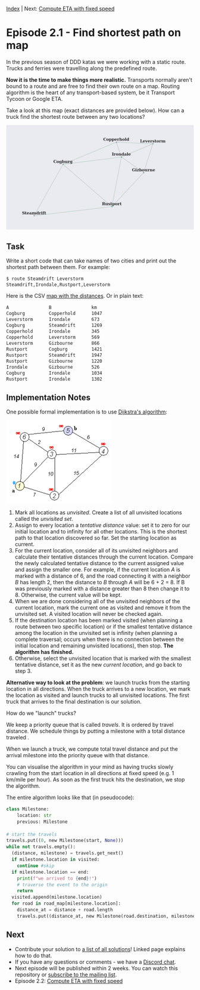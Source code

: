 [Index](transport-tycoon.md) | Next: [Compute ETA with fixed speed](transport-tycoon_22.md)

# Episode 2.1 - Find shortest path on map

In the previous season of DDD katas we were working with a static route. Trucks and ferries were travelling along the predefined route.  

**Now it is the time to make things more realistic.** Transports normally aren't bound to a route and are free to find their own route on a map. Routing algorithm is the heart of any transport-based system, be it Transport Tycoon or Google ETA. 

Take a look at this map (exact distances are provided below). How can a truck find the shortest route between any two locations? 

![image-20220207105046047](images/image-20220207105046047.png)



## Task

Write a short code that can take names of two cities and print out the shortest path between them. For example: 

```
$ route Steamdrift Leverstorm
Steamdrift,Irondale,Rustport,Leverstorm
```

Here is the CSV [map with the distances](transport-tycoon/s02e01_map.csv). Or in plain text:

```
A           	B           	km
Cogburg     	Copperhold  	1047
Leverstorm  	Irondale    	673
Cogburg     	Steamdrift  	1269
Copperhold  	Irondale    	345
Copperhold  	Leverstorm  	569
Leverstorm  	Gizbourne   	866
Rustport    	Cogburg     	1421
Rustport    	Steamdrift  	1947
Rustport    	Gizbourne   	1220
Irondale    	Gizbourne   	526
Cogburg     	Irondale    	1034
Rustport    	Irondale    	1302
```

## Implementation Notes

One possible formal implementation is to use [Dijkstra's algorithm](https://en.wikipedia.org/wiki/Dijkstra%27s_algorithm):

![Dijkstra_Animation](images/Dijkstra_Animation.gif)

1. Mark all locations as *unvisited*. Create a list of all unvisited locations called the *unvisited set*.
2. Assign to every location a *tentative distance* value: set it to zero for our initial location and to infinity for all other locations. This is the shortest path to that location discovered so far. Set the starting location as current.
3. For the current location, consider all of its unvisited neighbors and calculate their tentative distances through the current location. Compare the newly calculated tentative distance to the current assigned value and assign the smaller one. For example, if the current location *A* is marked with a distance of 6, and the road connecting it with a neighbor *B* has length 2, then the distance to *B* through *A* will be 6 + 2 = 8. If B was previously marked with a distance greater than 8 then change it to 8. Otherwise, the current value will be kept.
4. When we are done considering all of the unvisited neighbors of the current location, mark the current one as visited and remove it from the unvisited set. A visited location will never be checked again.
5. If the destination location has been marked visited (when planning a route between two specific location) or if the smallest tentative distance among the location in the unvisited set is infinity (when planning a complete traversal; occurs when there is no connection between the initial location and remaining unvisited locations), then stop. **The algorithm has finished.**
6. Otherwise, select the unvisited location that is marked with the smallest tentative distance, set it as the new *current location*, and go back to step 3.



**Alternative way to look at the problem**: we launch trucks from the starting location in all directions. When the truck arrives to a new location, we mark the location as visited and launch trucks to all unvisited locations. The first truck that arrives to the final destination is our solution.

How do we "launch" trucks?

We keep a priority queue that is called *travels*. It is ordered by travel distance. We schedule things by putting a milestone with a total distance traveled .

When we launch a truck, we compute total travel distance and put the arrival milestone into the priority queue with that distance.

You can visualise the algorithm in your mind as having trucks slowly crawling from the start location in all directions at fixed speed (e.g. 1 km/mile per hour). As soon as the first truck hits the destination, we stop the algorithm. 

The entire algorithm looks like that (in pseudocode):

```python
class Milestone:
    location: str
    previous: Milestone

# start the travels
travels.put((0, new Milestone(start, None)))
while not travels.empty():
  (distance, milestone) = travels.get_next()
  if milestone.location in visited:
    continue #skip
  if milestone.location == end:
    print(f"we arrived to {end}!")
    # traverse the event to the origin
    return
  visited.append(milestone.location)
  for road in road_map[milestone.location]:
    distance_at = distance + road.length
    travels.put((distance_at, new Milestone(road.destination, milestone)))
```



## Next

- Contribute your solution to [a list of all solutions](transport-tycoon/README.md)! Linked page explains how to do that.
- If you have any questions or comments - we have a [Discord chat](https://discord.gg/jHGbUwxDgv).
- Next episode will be published within 2 weeks. You can watch this repository or [subscribe to the mailing list](https://tinyletter.com/softwarepark).
- Episode 2.2: [Compute ETA with fixed speed](transport-tycoon_22.md)